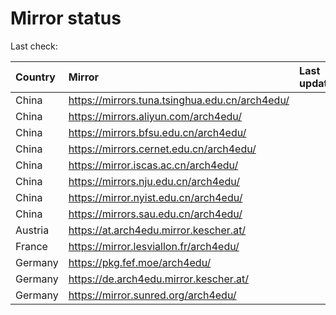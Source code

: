 <script src="./time.js"></script>
# Mirror status
Last check: <script type="text/javascript">localize(1733419279.9010477);</script>

|Country|Mirror|Last update|
|:------|:-----|:----------|
|China|https://mirrors.tuna.tsinghua.edu.cn/arch4edu/|<script type="text/javascript">localize(1733294747);</script>|
|China|https://mirrors.aliyun.com/arch4edu/|<script type="text/javascript">localize(1733294747);</script>|
|China|https://mirrors.bfsu.edu.cn/arch4edu/|<script type="text/javascript">localize(1733294747);</script>|
|China|https://mirrors.cernet.edu.cn/arch4edu/|<script type="text/javascript">localize(1733294747);</script>|
|China|https://mirror.iscas.ac.cn/arch4edu/|<script type="text/javascript">localize(1733294747);</script>|
|China|https://mirrors.nju.edu.cn/arch4edu/|<script type="text/javascript">localize(1733294747);</script>|
|China|https://mirror.nyist.edu.cn/arch4edu/|<script type="text/javascript">localize(1733294747);</script>|
|China|https://mirrors.sau.edu.cn/arch4edu/|<script type="text/javascript">localize(1731653531);</script>|
|Austria|https://at.arch4edu.mirror.kescher.at/|<script type="text/javascript">localize(1733294747);</script>|
|France|https://mirror.lesviallon.fr/arch4edu/|<script type="text/javascript">localize(1733294747);</script>|
|Germany|https://pkg.fef.moe/arch4edu/|<script type="text/javascript">localize(1733294747);</script>|
|Germany|https://de.arch4edu.mirror.kescher.at/|<script type="text/javascript">localize(1733294747);</script>|
|Germany|https://mirror.sunred.org/arch4edu/|<script type="text/javascript">localize(1733294747);</script>|

<script src="./tablefilter/tablefilter.js"></script>
<script src="./table.js"></script>